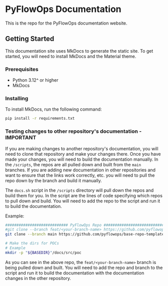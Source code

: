 # PyFlowOps Documentation

This is the repo for the PyFlowOps documentation website.

## Getting Started

This documentation site uses MkDocs to generate the static site. To get started, you will need to install MkDocs and the Material theme.

### Prerequisites

- Python 3.12^ or higher 
- MkDocs

### Installing

To install MkDocs, run the following command:

```bash
pip install -r requirements.txt
```

### Testing changes to other repository's documentation - IMPORTANT

If you are making changes to another repository's documentation, you will need to clone that repository and make your changes there. Once you have made your changes, you will need to build the documentation manually. In the `/scripts`, the
repos are all pulled down and built from the `main` branches. If you are adding new documentation in other repositories and want to ensure that the links work correctly, etc. you will need to pull the repo down by the branch and build it manually.

The `docs.sh` script in the `/scripts` directory will pull down the repos and build them for you. In the script are the lines of code specifying which repos to pull down and build. You will need to add the repo to the script and run it to build the documentation.

Example:

```bash
############################ PyFlowOps Repo ############################
#git clone --branch feat/<your-branch-name> https://github.com/pyflowops/base-repo-template.git "${BASEDIR}"/temp/base-repo-template # Clone the base-repo-template repo
git clone --branch main https://github.com/pyflowops/base-repo-template.git "${BASEDIR}"/temp/base-repo-template

# Make the dirs for POCs
# Example
mkdir -p "${BASEDIR}"/docs/src/poc
```

As you can see in the above repo, the `feat/<your-branch-name>` branch is being pulled down and built. You will need to add the repo and branch to the script and run it to build the documentation with the documentation changes in the other repository.
